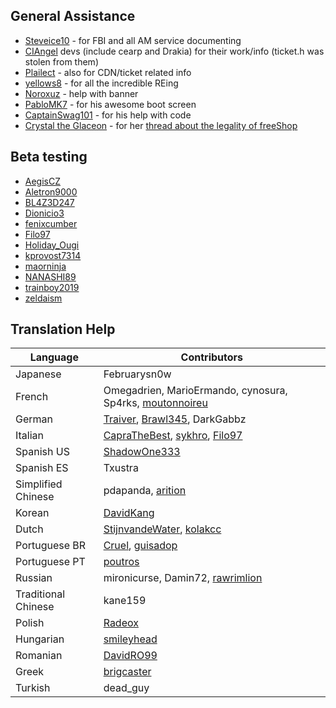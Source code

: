 ## General Assistance

- [Steveice10](https://github.com/Steveice10) - for FBI and all AM service documenting
- [CIAngel](https://github.com/llakssz/CIAngel) devs (include cearp and Drakia) for their work/info (ticket.h was stolen from them)
- [Plailect](https://github.com/Plailect/) - also for CDN/ticket related info
- [yellows8](https://github.com/yellows8) - for all the incredible REing
- [Noroxuz](https://github.com/Noroxuz) - help with banner
- [PabloMK7](https://github.com/mariohacksandglitch) - for his awesome boot screen
- [CaptainSwag101](https://notabug.org/CaptainSwag101) - for his help with code
- [Crystal the Glaceon](https://gbatemp.net/members/crystal-the-glaceon.202697/) - for her [thread about the legality of freeShop](https://gbatemp.net/threads/faq-is-freeshop-legal.469135/)

## Beta testing
- [AegisCZ](https://gbatemp.net/members/aegiscz.421188/)
- [Aletron9000](https://gbatemp.net/members/aletron9000.390452/)
- [BL4Z3D247](https://gbatemp.net/members/bl4z3d247.139697/)
- [Dionicio3](https://gbatemp.net/members/dionicio3.415984/)
- [fenixcumber](https://gbatemp.net/members/fenixcumber.413803/)
- [Filo97](https://gbatemp.net/members/filo97.373223/)
- [Holiday_Ougi](https://gbatemp.net/members/holiday_ougi.410511/)
- [kprovost7314](https://gbatemp.net/members/kprovost7314.358517/)
- [maorninja](https://gbatemp.net/members/maorninja.382749/)
- [NANASHI89](https://gbatemp.net/members/nanashi89.302438/)
- [trainboy2019](https://gbatemp.net/members/trainboy2019.373080/)
- [zeldaism](https://gbatemp.net/members/zeldaism.388912/)

## Translation Help

Language | Contributors
--- | ---
Japanese | Februarysn0w
French | Omegadrien, MarioErmando, cynosura, Sp4rks, [moutonnoireu](https://github.com/moutonnoireu)
German | [Traiver](https://github.com/Traiver), [Brawl345](https://github.com/Brawl345), DarkGabbz
Italian | [CapraTheBest](https://github.com/CapraTheBest), [sykhro](https://github.com/sykhro), [Filo97](https://gbatemp.net/members/filo97.373223/)
Spanish US | [ShadowOne333](https://github.com/ShadowOne333)
Spanish ES | Txustra
Simplified Chinese | pdapanda, [arition](https://github.com/arition)
Korean | [DavidKang](https://github.com/mcloverkorea)
Dutch | [StijnvandeWater](https://github.com/StijnvandeWater), [kolakcc](https://github.com/kolakcc)
Portuguese BR | [Cruel](https://github.com/Cruel), [guisadop](https://github.com/guisadop)
Portuguese PT | [poutros](https://github.com/poutros)
Russian | mironicurse, Damin72, [rawrimlion](https://github.com/rawrimlion)
Traditional Chinese | kane159
Polish | [Radeox](https://github.com/Radeox)
Hungarian | [smileyhead](https://github.com/smileyhead)
Romanian | [DavidRO99](https://github.com/DAVIDRO999000999)
Greek | [brigcaster](https://github.com/brigcaster)
Turkish | dead_guy
